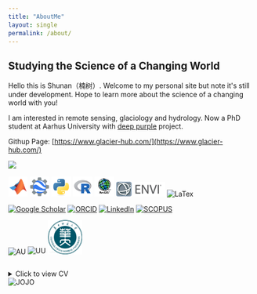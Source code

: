 ```yaml
---
title: "AboutMe"
layout: single
permalink: /about/
---
```


## Studying the Science of a Changing World

Hello this is Shunan（楠树）.  Welcome to my personal site but note it's still under development. Hope to learn more about the science of a changing world with you!

I am interested in remote sensing, glaciology and hydrology. Now a PhD student at Aarhus University with [deep purple](https://www.deeppurple-ercsyg.eu/home) project. 

Githup Page: [https://www.glacier-hub.com/](https://www.glacier-hub.com/) 

<img src="https://github-readme-stats.vercel.app/api?username=fsn1995&show_icons=true&hide=issues" />

<p align="left">
  <img src="/assets/images/icon/file_type_matlab_icon_130398.png" alt="Matlab" width="40" height="40"/>
  <img src="/assets/images/icon/googleearth-engine_104576.png" alt="Google Earth Engine" width="40" height="40"/>
  <img src="https://raw.githubusercontent.com/devicons/devicon/master/icons/python/python-original.svg" alt="python" width="40" height="40"/>
  <!-- <img src="https://cdn.icon-icons.com/icons2/2107/PNG/512/file_type_r_icon_130212.png" alt="R" width="40" height="40"/> -->
  <img src="/assets/images/icon/file_type_r_icon_130212.png" alt="R" width="40" height="40"/>
  <img src="/assets/images/icon/arcgis-logo.png" alt="ArcGIS" width="40" height="40"/>
  <img src="/assets/images/icon/ENVI_Icon_ColorLogo.png" alt="ENVI" width="100" height="30"/>
  <img src="https://upload.wikimedia.org/wikipedia/commons/9/92/LaTeX_logo.svg" alt="LaTex" width="80" height="30"/>
</p>

[![Google Scholar](https://img.shields.io/badge/Google-Scholar-lightgrey)](https://scholar.google.com/citations?user=hMKGuKwAAAAJ&hl=en)
[![ORCID](https://img.shields.io/badge/ORCID-iD-green)](https://orcid.org/0000-0002-8534-3066)
[![LinkedIn](https://img.shields.io/badge/Linked-In-blue)](https://www.linkedin.com/in/shunan-feng/)
[![SCOPUS](https://img.shields.io/badge/Scopus-iD-orange)](https://www.scopus.com/authid/detail.uri?authorId=57199645939)


<p align="left">
  <img src="https://medarbejdere.au.dk/fileadmin/_processed_/csm_au_segl_cms287_4b4ef98221.png" alt ="AU" width="70" style="vertical-align: 80%"/>
  <!-- <img src="https://www.uu.se/digitalAssets/242/c_242915-l_3-k_svg-uu-logo.svg" alt ="UU" width="100"/> -->
  <img src="https://upload.wikimedia.org/wikipedia/en/thumb/0/03/Uppsala_University_logo.svg/1200px-Uppsala_University_logo.svg.png" alt ="UU" width="65" style="vertical-align: 90%"/>
  <img src="/assets/images/icon/1519866978104.png" alt ="CCNU" width="70" style="vertical-align: 80%"/>
</p>

<details>
  <summary>Click to view CV</summary>
  
<iframe src="/assets/pdf/CV.pdf" height="800px" width="100%" style="border:none;"></iframe>
</details>


<img src="https://images-wixmp-ed30a86b8c4ca887773594c2.wixmp.com/f/eba27dc1-9e69-4fbe-925f-93a3cae39644/daaep6v-7d9243e6-266d-468c-8ab2-afa3c6e82f1a.png?token=eyJ0eXAiOiJKV1QiLCJhbGciOiJIUzI1NiJ9.eyJzdWIiOiJ1cm46YXBwOiIsImlzcyI6InVybjphcHA6Iiwib2JqIjpbW3sicGF0aCI6IlwvZlwvZWJhMjdkYzEtOWU2OS00ZmJlLTkyNWYtOTNhM2NhZTM5NjQ0XC9kYWFlcDZ2LTdkOTI0M2U2LTI2NmQtNDY4Yy04YWIyLWFmYTNjNmU4MmYxYS5wbmcifV1dLCJhdWQiOlsidXJuOnNlcnZpY2U6ZmlsZS5kb3dubG9hZCJdfQ.tQ3WDHGxkh4Fg2P81xuyTy21aU-HC4pE0YzNCahK93o" alt="JOJO" width="200" align="left"/>
